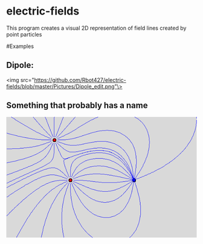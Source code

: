 # electric-fields
This program creates a visual 2D representation of field lines created by point particles

#Examples

<h2>Dipole:</h2>

<img src="https://github.com/Rbot427/electric-fields/blob/master/Pictures/Dipole_edit.png"\>

<h2>Something that probably has a name</h2>
<img src="https://github.com/Rbot427/electric-fields/blob/master/Pictures/Something.png"\>
